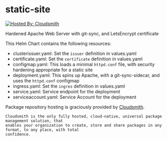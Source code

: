 # static-site

[![Hosted By: Cloudsmith](https://img.shields.io/badge/OSS%20hosting%20by-cloudsmith-blue?logo=cloudsmith&style=for-the-badge)](https://cloudsmith.com)

Hardened Apache Web Server with git-sync, and LetsEncrypt certificate

This Helm Chart contains the following resources:

- clusterissuer.yaml: Set the `issuer` definition in values.yaml
- certificate.yaml: Set the `certificate` definition in values.yaml
- configmap.yaml: This loads a minimal `httpd.conf` file, with security hardening appropriate for a static site
- deployment.yaml: This spins up Apache, with a git-sync-sidecar, and uses the `httpd.conf` configmap
- ingress.yaml: Set the `ingres` definition in values.yaml
- service.yaml: Service endpoint for the deployment
- serviceaccount.yaml: Service Account for the deployment

Package repository hosting is graciously provided by  [Cloudsmith](https://cloudsmith.com).

```text
Cloudsmith is the only fully hosted, cloud-native, universal package management solution, that
enables your organization to create, store and share packages in any format, to any place, with total
confidence.
```
